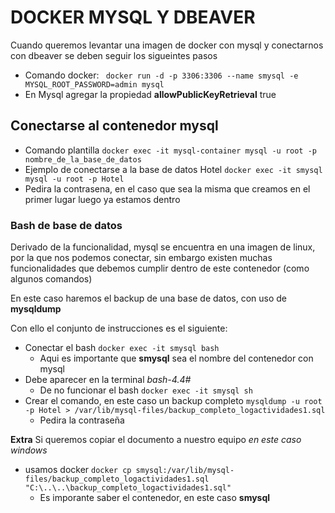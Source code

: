 # DOCKER MYSQL Y DBEAVER
Cuando queremos levantar una imagen de docker con mysql y conectarnos con dbeaver se deben seguir los sigueintes pasos

- Comando docker: `` docker run -d -p 3306:3306 --name smysql -e MYSQL_ROOT_PASSWORD=admin mysql``
- En Mysql agregar la propiedad **allowPublicKeyRetrieval** true


## Conectarse al contenedor mysql

- Comando plantilla ``docker exec -it mysql-container mysql -u root -p nombre_de_la_base_de_datos``
- Ejemplo de conectarse a la base de datos Hotel ``docker exec -it smysql mysql -u root -p Hotel``
-  Pedira la contrasena, en el caso que sea la misma que creamos en el primer lugar luego ya estamos dentro


### Bash de base de datos

Derivado de la funcionalidad, mysql se encuentra en una imagen de linux, por la que nos podemos conectar,
sin embargo existen muchas funcionalidades que debemos cumplir dentro de este contenedor (como algunos comandos)

En este caso haremos el backup de una base de datos, con uso de **mysqldump**

Con ello el conjunto de instrucciones es el siguiente:
- Conectar el bash ``docker exec -it smysql bash``
  - Aqui es importante que **smysql** sea el nombre del contenedor con mysql
- Debe aparecer en la terminal _bash-4.4#_
  - De no funcionar el bash ``docker exec -it smysql sh``
- Crear el comando, en este caso un backup completo ``mysqldump -u root -p Hotel > /var/lib/mysql-files/backup_completo_logactividades1.sql``
  - Pedira la contraseña

**Extra**
Si queremos copiar el documento a nuestro equipo _en este caso windows_
- usamos docker ``docker cp smysql:/var/lib/mysql-files/backup_completo_logactividades1.sql "C:\..\..\backup_completo_logactividades1.sql"``
  - Es imporante saber el contenedor, en este caso **smysql**

